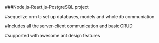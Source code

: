 ###Node.js-React.js-PostgreSQL project

#sequelize orm to set up databases, models and whole db communiation

#Includes all the server-client communication and basic CRUD

#supported with awesome ant design features
